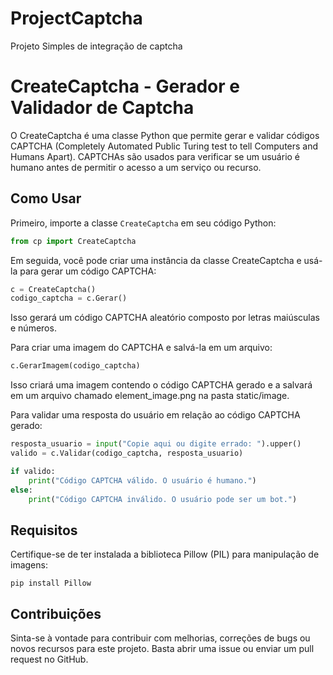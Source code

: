 # ProjectCaptcha
Projeto Simples de integração de captcha

# CreateCaptcha - Gerador e Validador de Captcha

O CreateCaptcha é uma classe Python que permite gerar e validar códigos CAPTCHA (Completely Automated Public Turing test to tell Computers and Humans Apart). CAPTCHAs são usados para verificar se um usuário é humano antes de permitir o acesso a um serviço ou recurso.

## Como Usar

Primeiro, importe a classe `CreateCaptcha` em seu código Python:

```python
from cp import CreateCaptcha
```
Em seguida, você pode criar uma instância da classe CreateCaptcha e usá-la para gerar um código CAPTCHA:

```python
c = CreateCaptcha()
codigo_captcha = c.Gerar()
```

Isso gerará um código CAPTCHA aleatório composto por letras maiúsculas e números.

Para criar uma imagem do CAPTCHA e salvá-la em um arquivo:

```python
c.GerarImagem(codigo_captcha)
```

Isso criará uma imagem contendo o código CAPTCHA gerado e a salvará em um arquivo chamado element_image.png na pasta static/image.

Para validar uma resposta do usuário em relação ao código CAPTCHA gerado:

```python
resposta_usuario = input("Copie aqui ou digite errado: ").upper()
valido = c.Validar(codigo_captcha, resposta_usuario)

if valido:
    print("Código CAPTCHA válido. O usuário é humano.")
else:
    print("Código CAPTCHA inválido. O usuário pode ser um bot.")
```

## Requisitos
Certifique-se de ter instalada a biblioteca Pillow (PIL) para manipulação de imagens:

```Terminal
pip install Pillow
```

## Contribuições
Sinta-se à vontade para contribuir com melhorias, correções de bugs ou novos recursos para este projeto. Basta abrir uma issue ou enviar um pull request no GitHub.


